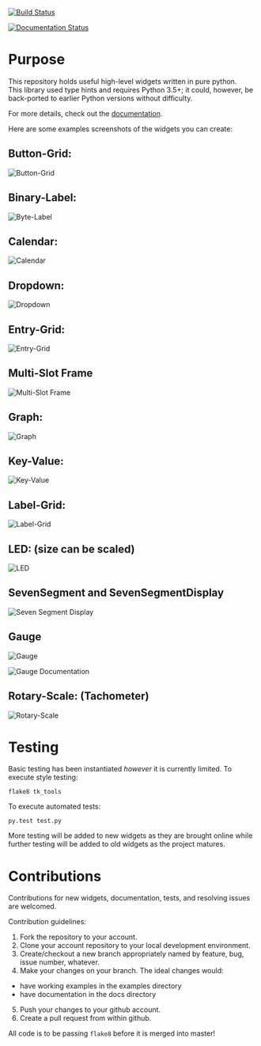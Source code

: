 [![Build Status](https://travis-ci.org/slightlynybbled/tk_tools.svg?branch=master)](https://travis-ci.org/slightlynybbled/tk_tools)

[![Documentation Status](https://readthedocs.org/projects/tk-tools/badge/?version=latest)](http://tk-tools.readthedocs.io/en/latest/?badge=latest)

# Purpose

This repository holds useful high-level widgets written in pure python.  
This library used type hints and requires Python 3.5+; it could, however, be back-ported to earlier Python versions without difficulty.

For more details, check out the [documentation](https://tk-tools.readthedocs.io).

Here are some examples screenshots of the widgets you can create:

## Button-Grid:  

![Button-Grid](https://tk-tools.readthedocs.io/en/latest/_images/button-grid.png)

## Binary-Label:  

![Byte-Label](https://tk-tools.readthedocs.io/en/latest/_images/byte-label.png)

## Calendar:  

![Calendar](https://tk-tools.readthedocs.io/en/latest/_images/calendar.png)

## Dropdown:  

![Dropdown](https://tk-tools.readthedocs.io/en/latest/_images/dropdown.png)

## Entry-Grid:  

![Entry-Grid](https://tk-tools.readthedocs.io/en/latest/_images/entry-grid.png)

## Multi-Slot Frame

![Multi-Slot Frame](https://tk-tools.readthedocs.io/en/latest/_images/multi-slot-frame.png)

## Graph:  

![Graph](https://tk-tools.readthedocs.io/en/latest/_images/graph.png)

## Key-Value:  

![Key-Value](https://tk-tools.readthedocs.io/en/latest/_images/key-value.png)

## Label-Grid:  

![Label-Grid](https://tk-tools.readthedocs.io/en/latest/_images/label-grid.png)

## LED: (size can be scaled)  

![LED](https://tk-tools.readthedocs.io/en/latest/_images/led.gif)

## SevenSegment and SevenSegmentDisplay

![Seven Segment Display](https://tk-tools.readthedocs.io/en/latest/_images/seven-segment-display.png)

## Gauge

![Gauge](https://tk-tools.readthedocs.io/en/latest/_images/gauges.png)

![Gauge Documentation](https://tk-tools.readthedocs.io/en/latest/_images/gaugedoc.png)

## Rotary-Scale: (Tachometer)    

![Rotary-Scale](https://tk-tools.readthedocs.io/en/latest/_images/rotary-scale.png)

# Testing

Basic testing has been instantiated *however* it is currently limited.  To execute style testing:

    flake8 tk_tools
    
To execute automated tests:

    py.test test.py
    
More testing will be added to new widgets as they are brought online while further testing will be added to old widgets as the project matures.

# Contributions

Contributions for new widgets, documentation, tests, and resolving issues are welcomed.

Contribution guidelines:

1. Fork the repository to your account.
2. Clone your account repository to your local development environment.
3. Create/checkout a new branch appropriately named by feature, bug, issue number, whatever.
4. Make your changes on your branch. The ideal changes would:

 - have working examples in the examples directory
 - have documentation in the docs directory

5. Push your changes to your github account.
6. Create a pull request from within github.

All code is to be passing `flake8` before it is merged into master!
